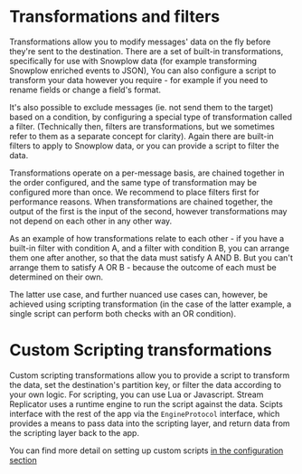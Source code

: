 # Transformations and filters

Transformations allow you to modify messages' data on the fly before they're sent to the destination. There are a set of built-in transformations, specifically for use with Snowplow data (for example transforming Snowplow enriched events to JSON), You can also configure a script to transform your data however you require - for example if you need to rename fields or change a field's format.

It's also possible to exclude messages (ie. not send them to the target) based on a condition, by configuring a special type of transformation called a filter. (Technically then, filters are transformations, but we sometimes refer to them as a separate concept for clarity). Again there are built-in filters to apply to Snowplow data, or you can provide a script to filter the data.

Transformations operate on a per-message basis, are chained together in the order configured, and the same type of transformation may be configured more than once. We recommend to place filters first for performance reasons. When transformations are chained together, the output of the first is the input of the second, however transformations may not depend on each other in any other way.

As an example of how transformations relate to each other - if you have a built-in filter with condition A, and a filter with condition B, you can arrange them one after another, so that the data must satisfy A AND B. But you can't arrange them to satisfy A OR B - because the outcome of each must be determined on their own.

The latter use case, and further nuanced use cases can, however, be achieved using scripting transformation (in the case of the latter example, a single script can perform both checks with an OR condition).

# Custom Scripting transformations

Custom scripting transformations allow you to provide a script to transform the data, set the destination's partition key, or filter the data according to your own logic. For scripting, you can use Lua or Javascript. Stream Replicator uses a runtime engine to run the script against the data. Scipts interface with the rest of the app via the `EngineProtocol` interface, which provides a means to pass data into the scripting layer, and return data from the scripting layer back to the app.

You can find more detail on setting up custom scripts [in the configuration section](docs/pipeline-components-and-applications/stream-replicator/configuration/transformations/overview.md)
